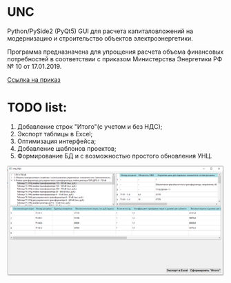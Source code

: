 # UNC
Python/PySide2 (PyQt5) GUI для расчета капиталовложений на модернизацию и строительство объектов электроэнергетики.

Программа предназначена для упрощения расчета объема финансовых потребностей в соответствии с приказом Министерства Энергетики РФ № 10 от 17.01.2019.

[Ссылка на приказ](https://minenergo.gov.ru/node/13918)

# TODO list: 
1) Добавление строк "Итого"(с учетом и без НДС);
2) Экспорт таблицы в Excel;
3) Оптимизация интерфейса;
4) Добавление шаблонов проектов;
5) Формирование БД и с возможностью простого обновления УНЦ.



![Alt text](https://github.com/Mal-lab/UNC/blob/main/MainWindow_new.png)
